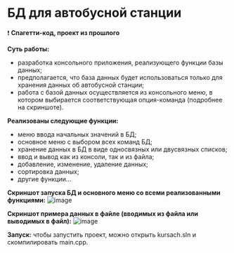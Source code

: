 # БД для автобусной станции

❗ **Спагетти-код, проект из прошлого**

**Суть работы:** 
- разработка консольного приложения, реализующего функции базы данных;
- предполагается, что база данных будет использоваться только для хранения данных об автобусной станции;
- работа с базой данных осуществляется из консольного меню, в котором выбирается соответствующая опция-команда (подробнее на скриншоте).

**Реализованы следующие функции:** 
- меню ввода начальных значений в БД;
- основное меню с выбором всех команд БД;
- хранение данных в БД в виде односвязных или двусвязных списков;
- ввод и вывод как из консоли, так и из файла;
- добавление, изменение, удаление данных;
- сортировка данных;
- другие функции...

**Скриншот запуска БД и основного меню со всеми реализованными функциями:**
![image](https://github.com/vitbogit/course_work_console_app_cpp/assets/61887732/1b0a8745-f50f-4fdf-9215-9c42476f7d15)

**Скриншот примера данных в файле (вводимых из файла или выводимых в файл):**
![image](https://github.com/vitbogit/bus_station_db/assets/61887732/4f8bfef8-391a-40ef-801e-608cee26a66c)


**Запуск:** чтобы запустить проект, можно открыть kursach.sln и скомпилировать main.cpp.
